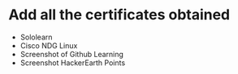 # Add all the certificates obtained

* Sololearn
* Cisco NDG Linux
* Screenshot of Github Learning
* Screenshot HackerEarth Points